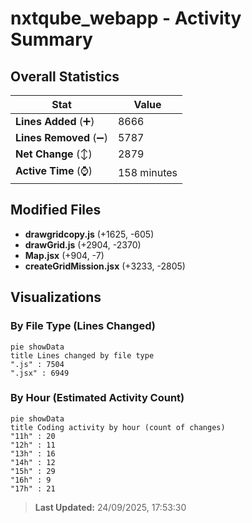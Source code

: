 # nxtqube_webapp - Activity Summary 

## Overall Statistics

| Stat                   | Value                                                             |
| ---------------------- | ----------------------------------------------------------------- |
| **Lines Added** (➕)   | 8666                                          |
| **Lines Removed** (➖) | 5787                                        |
| **Net Change** (↕)    | 2879                |
| **Active Time** (⌚)   | 158 minutes |


## Modified Files
- **drawgridcopy.js** (+1625, -605)
- **drawGrid.js** (+2904, -2370)
- **Map.jsx** (+904, -7)
- **createGridMission.jsx** (+3233, -2805)

## Visualizations

### By File Type (Lines Changed)

```mermaid
pie showData
title Lines changed by file type
".js" : 7504
".jsx" : 6949
```

### By Hour (Estimated Activity Count)

```mermaid
pie showData
title Coding activity by hour (count of changes)
"11h" : 20
"12h" : 11
"13h" : 16
"14h" : 12
"15h" : 29
"16h" : 9
"17h" : 21
```


> **Last Updated:** 24/09/2025, 17:53:30